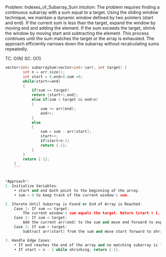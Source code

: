 Problem: Indexes_of_Subarray_Sum
*Intution*:
The problem requires finding a continuous subarray with a sum equal to a target. Using the sliding window technique, we maintain a dynamic window defined by two pointers (start and end). If the current sum is less than the target, expand the window by moving end and adding the element. If the sum exceeds the target, shrink the window by moving start and subtracting the element. This process continues until the sum matches the target or the array is exhausted. The approach efficiently narrows down the subarray without recalculating sums repeatedly.


TC: O(N)
SC: O(1)

```c++
vector<int> subarraySum(vector<int> &arr, int target) {
        int n = arr.size();
        int start = 0,end=0,sum =0;
        while(start<=end)
        {
            if(sum == target)
            return {start+1,end};
            else if(sum < target && end<n)
            {
                sum += arr[end];
                end++;
            }
            else
            {
                sum = sum - arr[start];
                start++;
                if(start>n-1)
                return {-1};
            }
        }
        return {-1};
    }
    ```


*Approach*:
1. Initialize Variables:
    • start and end both point to the beginning of the array.
    • sum = 0 to keep track of the current window's sum.

2. Iterate Until Subarray is Found or End of Array is Reached:
    Case 1: If sum == target:
        The current window's sum equals the target. Return {start + 1, end} (1-based indices).
    Case 2: If sum < target:
        Add the current arr[end] to the sum and move end forward to expand the window.
    Case 3: If sum > target:
        Subtract arr[start] from the sum and move start forward to shrink the window.

3. Handle Edge Cases:
    • If end reaches the end of the array and no matching subarray is found, return {-1}.
    • If start > n - 1 while shrinking, return {-1}.


